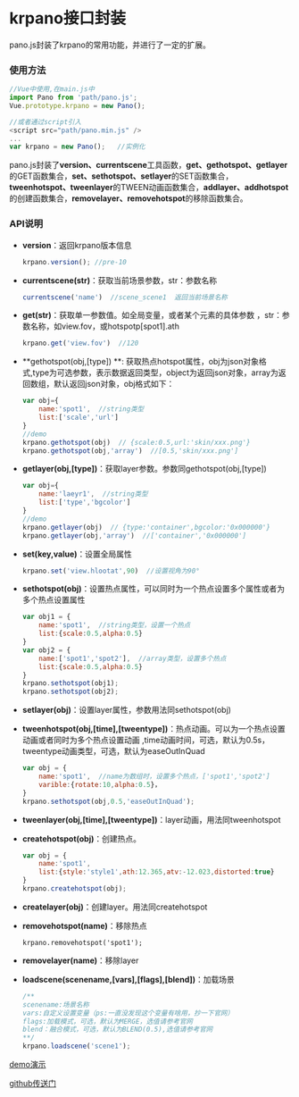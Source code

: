 # krpano接口封装    

pano.js封装了krpano的常用功能，并进行了一定的扩展。    

### 使用方法      

```javascript
//Vue中使用,在main.js中
import Pano from 'path/pano.js';
Vue.prototype.krpano = new Pano();

//或者通过script引入
<script src="path/pano.min.js" />
...
var krpano = new Pano();   //实例化
```

pano.js封装了**version、currentscene**工具函数，**get、gethotspot、getlayer**的GET函数集合，**set、sethotspot、setlayer**的SET函数集合，**tweenhotspot、tweenlayer**的TWEEN动画函数集合，**addlayer、addhotspot**的创建函数集合，**removelayer、removehotspot**的移除函数集合。    

### API说明       

- **version**：返回krpano版本信息         

  ```js
  krpano.version(); //pre-10
  ```

- **currentscene(str)**：获取当前场景参数，str：参数名称    

  ```js
  currentscene('name')  //scene_scene1  返回当前场景名称  
  ```

- **get(str)**：获取单一参数值。如全局变量，或者某个元素的具体参数 ，str：参数名称，如view.fov，或hotspotp[spot1].ath    

  ```js
  krpano.get('view.fov')  //120  
  ```

- **gethotspot(obj,[type])  **: 获取热点hotspot属性，obj为json对象格式,type为可选参数，表示数据返回类型，object为返回json对象，array为返回数组，默认返回json对象，obj格式如下：        

  ```js
  var obj={
      name:'spot1',  //string类型
      list:['scale','url']
  }
  //demo
  krpano.gethotspot(obj)  // {scale:0.5,url:'skin/xxx.png'}
  krpano.gethotspot(obj,'array')  //[0.5,'skin/xxx.png']
  ```

- **getlayer(obj,[type])**：获取layer参数。参数同gethotspot(obj,[type])    

  ```js
  var obj={
      name:'laeyr1',  //string类型
      list:['type','bgcolor']
  }
  //demo
  krpano.getlayer(obj)  // {type:'container',bgcolor:'0x000000'}
  krpano.getlayer(obj,'array')  //['container','0x000000']
  ```

- **set(key,value)**：设置全局属性    

  ```js
  krpano.set('view.hlootat',90)  //设置视角为90° 
  ```

- **sethotspot(obj)**：设置热点属性，可以同时为一个热点设置多个属性或者为多个热点设置属性    

  ```js
  var obj1 = {
      name:'spot1',  //string类型，设置一个热点
      list:{scale:0.5,alpha:0.5}
  }
  var obj2 = {
      name:['spot1','spot2'],  //array类型，设置多个热点
      list:{scale:0.5,alpha:0.5}
  }
  krpano.sethotspot(obj1);
  krpano.sethotspot(obj2);
  ```

- **setlayer(obj)**：设置layer属性，参数用法同sethotspot(obj)       

- **tweenhotspot(obj,[time],[tweentype])**：热点动画。可以为一个热点设置动画或者同时为多个热点设置动画 ,time动画时间，可选，默认为0.5s，tweentype动画类型，可选，默认为easeOutInQuad

  ```js
  var obj = {
      name:'spot1',  //name为数组时，设置多个热点，['spot1','spot2']
      varible:{rotate:10,alpha:0.5}，
  }
  krpano.sethotspot(obj,0.5,'easeOutInQuad');
  ```

- **tweenlayer(obj,[time],[tweentype])**：layer动画，用法同tweenhotspot   

- **createhotspot(obj)**：创建热点。   

  ```js
  var obj = {
      name:'spot1',
      list:{style:'style1',ath:12.365,atv:-12.023,distorted:true}
  }
  krpano.createhotspot(obj);
  ```

- **createlayer(obj)**：创建layer。用法同createhotspot     

- **removehotspot(name)**：移除热点    

  ```
  krpano.removehotspot('spot1');
  ```

- **removelayer(name)**：移除layer    

- **loadscene(scenename,[vars],[flags],[blend])**：加载场景    

  ```js
  /**
  scenename:场景名称
  vars:自定义设置变量（ps:一直没发现这个变量有啥用，抄一下官网）
  flags:加载模式，可选，默认为MERGE，选值请参考官网
  blend：融合模式，可选，默认为BLEND(0.5),选值请参考官网
  **/
  krpano.loadscene('scene1');
  ```



[demo演示](https://cirolee.github.io/panojs/)    

[github传送门](https://github.com/CiroLee/panojs)